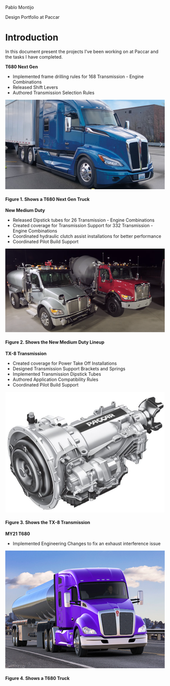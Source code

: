 Pablo Montijo

 Design Portfolio at Paccar

# Introduction

 In this document present the projects I've been working on at Paccar and the tasks I have completed.

**T680 Next Gen**

* Implemented frame drilling rules for 168 Transmission - Engine Combinations
* Released Shift Levers
* Authored Transmission Selection Rules
 
![T680 Next Gen](T680_Next_Gen-a.PNG)
#### Figure 1. Shows a T680 Next Gen Truck

**New Medium Duty**

* Released Dipstick tubes for 26 Transmission - Engine Combinations
* Created coverage for Transmission Support for 332 Transmission - Engine Combinations
* Coordinated hydraulic clutch assist installations for better performance
* Coordinated Pilot Build Support

![New Medium Duty](new_medium_duty.PNG)
#### Figure 2. Shows the New Medium Duty Lineup

**TX-8 Transmission**

* Created coverage for Power Take Off Installations
* Designed Transmission Support Brackets and Springs
* Implemented Transmission Dipstick Tubes
* Authored Application Compatibility Rules
* Coordinated Pilot Build Support 

![TX-8 Transmission](TX-8_Transmission.PNG)
#### Figure 3. Shows the TX-8 Transmission

**MY21 T680**

* Implemented Engineering Changes to fix an exhaust interference issue 

![MY21 T680](MY21_T680.PNG)
#### Figure 4. Shows a T680 Truck
